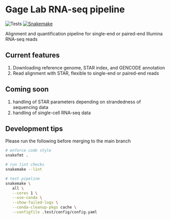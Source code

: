 # Gage Lab RNA-seq pipeline

![Tests](https://github.com/gage-lab/rnaseq/actions/workflows/main.yml/badge.svg)
[![Snakemake](https://img.shields.io/badge/snakemake-≥7.16.0-brightgreen.svg)](https://snakemake.github.io)

Alignment and quantification pipeline for single-end or paired-end Illumina RNA-seq reads

## Current features

1. Downloading reference genome, STAR index, and GENCODE annotation
2. Read alignment with STAR, flexible to single-end or paired-end reads

## Coming soon

1. handling of STAR parameters depending on strandedness of sequencing data
2. handling of single-cell RNA-seq data

## Development tips

Please run the following before merging to the main branch

```bash
# enforce code style
snakefmt .

# run lint checks
snakemake --lint

# test pipeline
snakemake \
   all \
   --cores 1 \
   --use-conda \
   --show-failed-logs \
   --conda-cleanup-pkgs cache \
   --configfile .test/config/config.yaml 
```